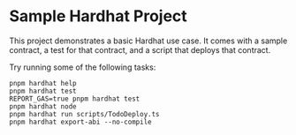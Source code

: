 # Sample Hardhat Project

This project demonstrates a basic Hardhat use case. It comes with a sample contract, a test for that contract, and a script that deploys that contract.

Try running some of the following tasks:

```shell
pnpm hardhat help
pnpm hardhat test
REPORT_GAS=true pnpm hardhat test
pnpm hardhat node
pnpm hardhat run scripts/TodoDeploy.ts
pnpm hardhat export-abi --no-compile
```
